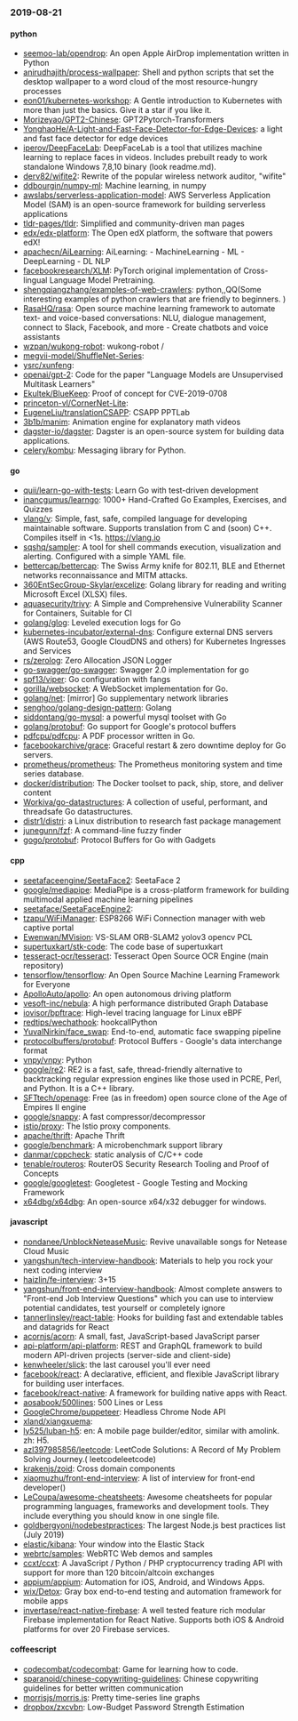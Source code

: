 ### 2019-08-21

#### python
* [seemoo-lab/opendrop](https://github.com/seemoo-lab/opendrop): An open Apple AirDrop implementation written in Python
* [anirudhajith/process-wallpaper](https://github.com/anirudhajith/process-wallpaper): Shell and python scripts that set the desktop wallpaper to a word cloud of the most resource-hungry processes
* [eon01/kubernetes-workshop](https://github.com/eon01/kubernetes-workshop):  A Gentle introduction to Kubernetes with more than just the basics.  Give it a star if you like it.
* [Morizeyao/GPT2-Chinese](https://github.com/Morizeyao/GPT2-Chinese): GPT2Pytorch-Transformers
* [YonghaoHe/A-Light-and-Fast-Face-Detector-for-Edge-Devices](https://github.com/YonghaoHe/A-Light-and-Fast-Face-Detector-for-Edge-Devices): a light and fast face detector for edge devices
* [iperov/DeepFaceLab](https://github.com/iperov/DeepFaceLab): DeepFaceLab is a tool that utilizes machine learning to replace faces in videos. Includes prebuilt ready to work standalone Windows 7,8,10 binary (look readme.md).
* [derv82/wifite2](https://github.com/derv82/wifite2): Rewrite of the popular wireless network auditor, "wifite"
* [ddbourgin/numpy-ml](https://github.com/ddbourgin/numpy-ml): Machine learning, in numpy
* [awslabs/serverless-application-model](https://github.com/awslabs/serverless-application-model): AWS Serverless Application Model (SAM) is an open-source framework for building serverless applications
* [tldr-pages/tldr](https://github.com/tldr-pages/tldr):  Simplified and community-driven man pages
* [edx/edx-platform](https://github.com/edx/edx-platform): The Open edX platform, the software that powers edX!
* [apachecn/AiLearning](https://github.com/apachecn/AiLearning): AiLearning:  - MachineLearning - ML - DeepLearning - DL NLP
* [facebookresearch/XLM](https://github.com/facebookresearch/XLM): PyTorch original implementation of Cross-lingual Language Model Pretraining.
* [shengqiangzhang/examples-of-web-crawlers](https://github.com/shengqiangzhang/examples-of-web-crawlers): python,,QQ(Some interesting examples of python crawlers that are friendly to beginners. )
* [RasaHQ/rasa](https://github.com/RasaHQ/rasa):  Open source machine learning framework to automate text- and voice-based conversations: NLU, dialogue management, connect to Slack, Facebook, and more - Create chatbots and voice assistants
* [wzpan/wukong-robot](https://github.com/wzpan/wukong-robot):  wukong-robot /
* [megvii-model/ShuffleNet-Series](https://github.com/megvii-model/ShuffleNet-Series): 
* [ysrc/xunfeng](https://github.com/ysrc/xunfeng): 
* [openai/gpt-2](https://github.com/openai/gpt-2): Code for the paper "Language Models are Unsupervised Multitask Learners"
* [Ekultek/BlueKeep](https://github.com/Ekultek/BlueKeep): Proof of concept for CVE-2019-0708
* [princeton-vl/CornerNet-Lite](https://github.com/princeton-vl/CornerNet-Lite): 
* [EugeneLiu/translationCSAPP](https://github.com/EugeneLiu/translationCSAPP):  CSAPP  PPTLab
* [3b1b/manim](https://github.com/3b1b/manim): Animation engine for explanatory math videos
* [dagster-io/dagster](https://github.com/dagster-io/dagster): Dagster is an open-source system for building data applications.
* [celery/kombu](https://github.com/celery/kombu): Messaging library for Python.

#### go
* [quii/learn-go-with-tests](https://github.com/quii/learn-go-with-tests): Learn Go with test-driven development
* [inancgumus/learngo](https://github.com/inancgumus/learngo): 1000+ Hand-Crafted Go Examples, Exercises, and Quizzes
* [vlang/v](https://github.com/vlang/v): Simple, fast, safe, compiled language for developing maintainable software. Supports translation from C and (soon) C++. Compiles itself in <1s. https://vlang.io
* [sqshq/sampler](https://github.com/sqshq/sampler): A tool for shell commands execution, visualization and alerting. Configured with a simple YAML file.
* [bettercap/bettercap](https://github.com/bettercap/bettercap): The Swiss Army knife for 802.11, BLE and Ethernet networks reconnaissance and MITM attacks.
* [360EntSecGroup-Skylar/excelize](https://github.com/360EntSecGroup-Skylar/excelize): Golang library for reading and writing Microsoft Excel (XLSX) files.
* [aquasecurity/trivy](https://github.com/aquasecurity/trivy): A Simple and Comprehensive Vulnerability Scanner for Containers, Suitable for CI
* [golang/glog](https://github.com/golang/glog): Leveled execution logs for Go
* [kubernetes-incubator/external-dns](https://github.com/kubernetes-incubator/external-dns): Configure external DNS servers (AWS Route53, Google CloudDNS and others) for Kubernetes Ingresses and Services
* [rs/zerolog](https://github.com/rs/zerolog): Zero Allocation JSON Logger
* [go-swagger/go-swagger](https://github.com/go-swagger/go-swagger): Swagger 2.0 implementation for go
* [spf13/viper](https://github.com/spf13/viper): Go configuration with fangs
* [gorilla/websocket](https://github.com/gorilla/websocket): A WebSocket implementation for Go.
* [golang/net](https://github.com/golang/net): [mirror] Go supplementary network libraries
* [senghoo/golang-design-pattern](https://github.com/senghoo/golang-design-pattern):  Golang
* [siddontang/go-mysql](https://github.com/siddontang/go-mysql): a powerful mysql toolset with Go
* [golang/protobuf](https://github.com/golang/protobuf): Go support for Google's protocol buffers
* [pdfcpu/pdfcpu](https://github.com/pdfcpu/pdfcpu): A PDF processor written in Go.
* [facebookarchive/grace](https://github.com/facebookarchive/grace): Graceful restart & zero downtime deploy for Go servers.
* [prometheus/prometheus](https://github.com/prometheus/prometheus): The Prometheus monitoring system and time series database.
* [docker/distribution](https://github.com/docker/distribution): The Docker toolset to pack, ship, store, and deliver content
* [Workiva/go-datastructures](https://github.com/Workiva/go-datastructures): A collection of useful, performant, and threadsafe Go datastructures.
* [distr1/distri](https://github.com/distr1/distri): a Linux distribution to research fast package management
* [junegunn/fzf](https://github.com/junegunn/fzf):  A command-line fuzzy finder
* [gogo/protobuf](https://github.com/gogo/protobuf): Protocol Buffers for Go with Gadgets

#### cpp
* [seetafaceengine/SeetaFace2](https://github.com/seetafaceengine/SeetaFace2): SeetaFace 2
* [google/mediapipe](https://github.com/google/mediapipe): MediaPipe is a cross-platform framework for building multimodal applied machine learning pipelines
* [seetaface/SeetaFaceEngine2](https://github.com/seetaface/SeetaFaceEngine2): 
* [tzapu/WiFiManager](https://github.com/tzapu/WiFiManager): ESP8266 WiFi Connection manager with web captive portal
* [Ewenwan/MVision](https://github.com/Ewenwan/MVision):   VS-SLAM ORB-SLAM2  yolov3  opencv PCL  
* [supertuxkart/stk-code](https://github.com/supertuxkart/stk-code): The code base of supertuxkart
* [tesseract-ocr/tesseract](https://github.com/tesseract-ocr/tesseract): Tesseract Open Source OCR Engine (main repository)
* [tensorflow/tensorflow](https://github.com/tensorflow/tensorflow): An Open Source Machine Learning Framework for Everyone
* [ApolloAuto/apollo](https://github.com/ApolloAuto/apollo): An open autonomous driving platform
* [vesoft-inc/nebula](https://github.com/vesoft-inc/nebula): A high performance distributed Graph Database
* [iovisor/bpftrace](https://github.com/iovisor/bpftrace): High-level tracing language for Linux eBPF
* [redtips/wechathook](https://github.com/redtips/wechathook): hookcallPython
* [YuvalNirkin/face_swap](https://github.com/YuvalNirkin/face_swap): End-to-end, automatic face swapping pipeline
* [protocolbuffers/protobuf](https://github.com/protocolbuffers/protobuf): Protocol Buffers - Google's data interchange format
* [vnpy/vnpy](https://github.com/vnpy/vnpy): Python
* [google/re2](https://github.com/google/re2): RE2 is a fast, safe, thread-friendly alternative to backtracking regular expression engines like those used in PCRE, Perl, and Python. It is a C++ library.
* [SFTtech/openage](https://github.com/SFTtech/openage): Free (as in freedom) open source clone of the Age of Empires II engine 
* [google/snappy](https://github.com/google/snappy): A fast compressor/decompressor
* [istio/proxy](https://github.com/istio/proxy): The Istio proxy components.
* [apache/thrift](https://github.com/apache/thrift): Apache Thrift
* [google/benchmark](https://github.com/google/benchmark): A microbenchmark support library
* [danmar/cppcheck](https://github.com/danmar/cppcheck): static analysis of C/C++ code
* [tenable/routeros](https://github.com/tenable/routeros): RouterOS Security Research Tooling and Proof of Concepts
* [google/googletest](https://github.com/google/googletest): Googletest - Google Testing and Mocking Framework
* [x64dbg/x64dbg](https://github.com/x64dbg/x64dbg): An open-source x64/x32 debugger for windows.

#### javascript
* [nondanee/UnblockNeteaseMusic](https://github.com/nondanee/UnblockNeteaseMusic): Revive unavailable songs for Netease Cloud Music
* [yangshun/tech-interview-handbook](https://github.com/yangshun/tech-interview-handbook):  Materials to help you rock your next coding interview
* [haizlin/fe-interview](https://github.com/haizlin/fe-interview):  3+15
* [yangshun/front-end-interview-handbook](https://github.com/yangshun/front-end-interview-handbook):  Almost complete answers to "Front-end Job Interview Questions" which you can use to interview potential candidates, test yourself or completely ignore
* [tannerlinsley/react-table](https://github.com/tannerlinsley/react-table):  Hooks for building fast and extendable tables and datagrids for React
* [acornjs/acorn](https://github.com/acornjs/acorn): A small, fast, JavaScript-based JavaScript parser
* [api-platform/api-platform](https://github.com/api-platform/api-platform): REST and GraphQL framework to build modern API-driven projects (server-side and client-side)
* [kenwheeler/slick](https://github.com/kenwheeler/slick): the last carousel you'll ever need
* [facebook/react](https://github.com/facebook/react): A declarative, efficient, and flexible JavaScript library for building user interfaces.
* [facebook/react-native](https://github.com/facebook/react-native): A framework for building native apps with React.
* [aosabook/500lines](https://github.com/aosabook/500lines): 500 Lines or Less
* [GoogleChrome/puppeteer](https://github.com/GoogleChrome/puppeteer): Headless Chrome Node API
* [xland/xiangxuema](https://github.com/xland/xiangxuema): 
* [ly525/luban-h5](https://github.com/ly525/luban-h5): en: A mobile page builder/editor, similar with amolink. zh: H5.
* [azl397985856/leetcode](https://github.com/azl397985856/leetcode): LeetCode Solutions: A Record of My Problem Solving Journey.( leetcodeleetcode)
* [krakenjs/zoid](https://github.com/krakenjs/zoid): Cross domain components
* [xiaomuzhu/front-end-interview](https://github.com/xiaomuzhu/front-end-interview): A list of interview for front-end developer()
* [LeCoupa/awesome-cheatsheets](https://github.com/LeCoupa/awesome-cheatsheets):  Awesome cheatsheets for popular programming languages, frameworks and development tools. They include everything you should know in one single file.
* [goldbergyoni/nodebestpractices](https://github.com/goldbergyoni/nodebestpractices):  The largest Node.js best practices list (July 2019)
* [elastic/kibana](https://github.com/elastic/kibana): Your window into the Elastic Stack
* [webrtc/samples](https://github.com/webrtc/samples): WebRTC Web demos and samples
* [ccxt/ccxt](https://github.com/ccxt/ccxt): A JavaScript / Python / PHP cryptocurrency trading API with support for more than 120 bitcoin/altcoin exchanges
* [appium/appium](https://github.com/appium/appium):  Automation for iOS, Android, and Windows Apps.
* [wix/Detox](https://github.com/wix/Detox): Gray box end-to-end testing and automation framework for mobile apps
* [invertase/react-native-firebase](https://github.com/invertase/react-native-firebase):  A well tested feature rich modular Firebase implementation for React Native. Supports both iOS & Android platforms for over 20 Firebase services.

#### coffeescript
* [codecombat/codecombat](https://github.com/codecombat/codecombat): Game for learning how to code.
* [sparanoid/chinese-copywriting-guidelines](https://github.com/sparanoid/chinese-copywriting-guidelines): Chinese copywriting guidelines for better written communication
* [morrisjs/morris.js](https://github.com/morrisjs/morris.js): Pretty time-series line graphs
* [dropbox/zxcvbn](https://github.com/dropbox/zxcvbn): Low-Budget Password Strength Estimation
